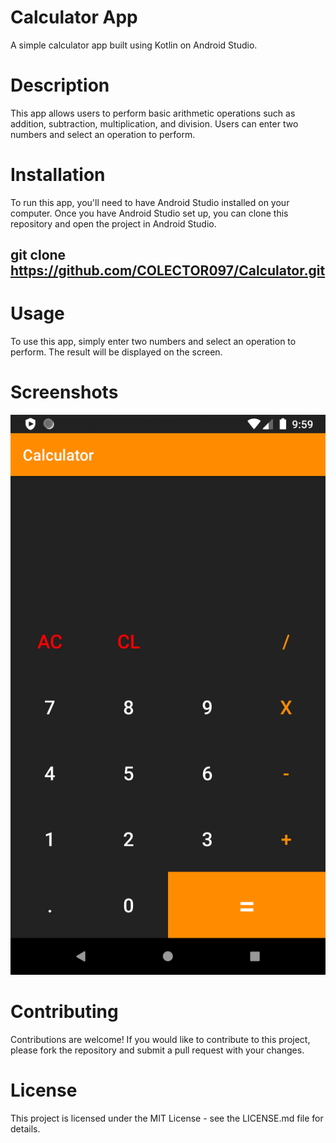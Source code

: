 # Calculator App
A simple calculator app built using Kotlin on Android Studio.

# Description
This app allows users to perform basic arithmetic operations such as addition, subtraction, multiplication, and division. Users can enter two numbers and select an operation to perform.

# Installation
To run this app, you'll need to have Android Studio installed on your computer. Once you have Android Studio set up, you can clone this repository and open the project in Android Studio.

## git clone https://github.com/COLECTOR097/Calculator.git

# Usage
To use this app, simply enter two numbers and select an operation to perform. The result will be displayed on the screen.

# Screenshots
![alt text](screenShot1.png)

# Contributing
Contributions are welcome! If you would like to contribute to this project, please fork the repository and submit a pull request with your changes.

# License
This project is licensed under the MIT License - see the LICENSE.md file for details.
